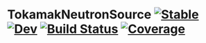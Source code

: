 # TokamakNeutronSource [![Stable](https://img.shields.io/badge/docs-stable-blue.svg)](https://dvp2015.github.io/TokamakNeutronSource.jl/stable/) [![Dev](https://img.shields.io/badge/docs-dev-blue.svg)](https://dvp2015.github.io/TokamakNeutronSource.jl/dev/) [![Build Status](https://github.com/dvp2015/TokamakNeutronSource.jl/actions/workflows/CI.yml/badge.svg?branch=master)](https://github.com/dvp2015/TokamakNeutronSource.jl/actions/workflows/CI.yml?query=branch%3Amaster) [![Coverage](https://codecov.io/gh/dvp2015/TokamakNeutronSource.jl/branch/master/graph/badge.svg)](https://codecov.io/gh/dvp2015/TokamakNeutronSource.jl)
